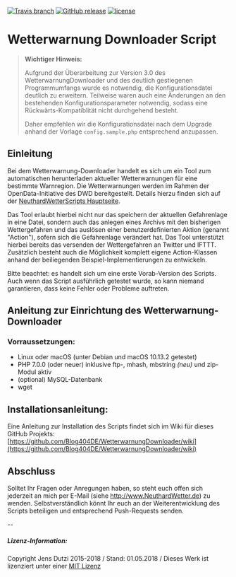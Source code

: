 [![Travis branch](https://img.shields.io/travis/Blog404DE/WetterwarnungDownloader/master.svg?style=flat-square)](https://travis-ci.org/Blog404DE/WetterwarnungDownloader) [![GitHub release](https://img.shields.io/github/release/Blog404DE/WetterwarnungDownloader.svg?style=flat-square)](https://github.com/Blog404DE/WetterwarnungDownloader) [![license](https://img.shields.io/github/license/Blog404DE/WetterwarnungDownloader.svg?style=flat-square)](https://github.com/Blog404DE/WetterwarnungDownloader)


# Wetterwarnung Downloader Script

> **Wichtiger Hinweis:**
>
> Aufgrund der Überarbeitung zur Version 3.0 des WetterwarnungDownloader und des deutlich gestiegenen Programmumfangs wurde es notwendig, die Konfigurationsdatei deutlich zu erweitern. Teilweise waren auch eine Änderungen an den bestehenden Konfigurationsparameter notwendig, sodass eine Rückwärts-Kompatiblität nicht durchgehend besteht.
>
> Daher empfehlen wir die Konfigurationsdatei nach dem Upgrade anhand der Vorlage ```config.sample.php``` entsprechend anzupassen.


## Einleitung

Bei dem Wetterwarnung-Downloader handelt es sich um ein Tool zum automatischen herunterladen aktueller Wetterwarnungen für eine bestimmte Warnregion. Die Wetterwarnungen werden im Rahmen der OpenData-Initiative des DWD bereitgestellt. Details hierzu finden sich auf der [NeuthardWetterScripts Hauptseite](https://github.com/Blog404DE/NeuthardWetter-Scripts).

Das Tool erlaubt hierbei nicht nur das speichern der aktuellen Gefahrenlage in eine Datei, sondern auch das anlegen eines Archivs mit den bisherigen Wettergefahren und das auslösen einer benutzerdefinierten Aktion (genannt "Action"), sofern sich die Gefahrenlage verändert hat. Das Tool unterstützt hierbei bereits das versenden der Wettergefahren an Twitter und IFTTT. Zusätzlich besteht auch die Möglichkeit komplett eigene Action-Klassen anhand der beiliegenden Beispiel-Implementierungen zu entwickeln.

Bitte beachtet: es handelt sich um eine erste Vorab-Version des Scripts. Auch wenn das Script ausführlich getestet wurde, so kann niemand garantieren, dass keine Fehler oder Probleme auftreten.

## Anleitung zur Einrichtung des Wetterwarnung-Downloader

### Vorraussetzungen:

- Linux oder macOS (unter Debian und macOS 10.13.2 getestet)
- PHP 7.0.0 (oder neuer) inklusive ftp-, mhash, mbstring *(neu)* und zip-Modul aktiv
- (optional) MySQL-Datenbank
- wget

## Installationsanleitung:

Eine Anleitung zur Installation des Scripts findet sich im Wiki für dieses GitHub Projekts:
[https://github.com/Blog404DE/WetterwarnungDownloader/wiki](https://github.com/Blog404DE/WetterwarnungDownloader/wiki)


## Abschluss

Solltet Ihr Fragen oder Anregungen haben, so steht euch offen sich jederzeit an mich per E-Mail (siehe http://www.NeuthardWetter.de) zu wenden. Selbstverständlich könnt Ihr euch an der Weiterentwicklung des Scripts beteiligen und entsprechend Push-Requests senden.


--
##### Lizenz-Information:

Copyright Jens Dutzi 2015-2018 / Stand: 01.05.2018 / Dieses Werk ist lizenziert unter einer [MIT Lizenz](http://opensource.org/licenses/mit-license.php)
